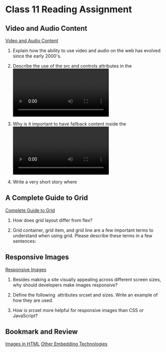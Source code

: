 # Class 11 Reading Assignment

## Video and Audio Content

[Video and Audio Content](https://developer.mozilla.org/en-US/docs/Learn/HTML/Multimedia_and_embedding/Video_and_audio_content)

1. Explain how the ability to use video and audio on the web has evolved since the early 2000's.

2. Describe the use of the src and controls attributes in the <video> element:

3. Why is it important to have fallback content inside the <video> element?

4. Write a very short story where <audio> and <video> are characters:

## A Complete Guide to Grid

[Complete Guide to Grid](https://css-tricks.com/snippets/css/complete-guide-grid/)

1. How does grid layout differ from flex?

2. Grid container, grid item, and grid line are a few important terms to understand when using grid. Please describe these terms in a few sentences:

## Responsive Images

[Responsive Images](https://developer.mozilla.org/en-US/docs/Learn/HTML/Multimedia_and_embedding/Responsive_images)

1. Besides making a site visually appealing across different screen sizes, why should developers make images responsive?

2. Define the following <img> attributes srcset and sizes. Write an example of how they are used.

3. How is srcset more helpful for responsive images than CSS or JavaScript?

## Bookmark and Review

[Images in HTML](https://developer.mozilla.org/en-US/docs/Learn/HTML/Multimedia_and_embedding/Images_in_HTML)
[Other Embedding Technologies](https://developer.mozilla.org/en-US/docs/Learn/HTML/Multimedia_and_embedding/Other_embedding_technologies)
